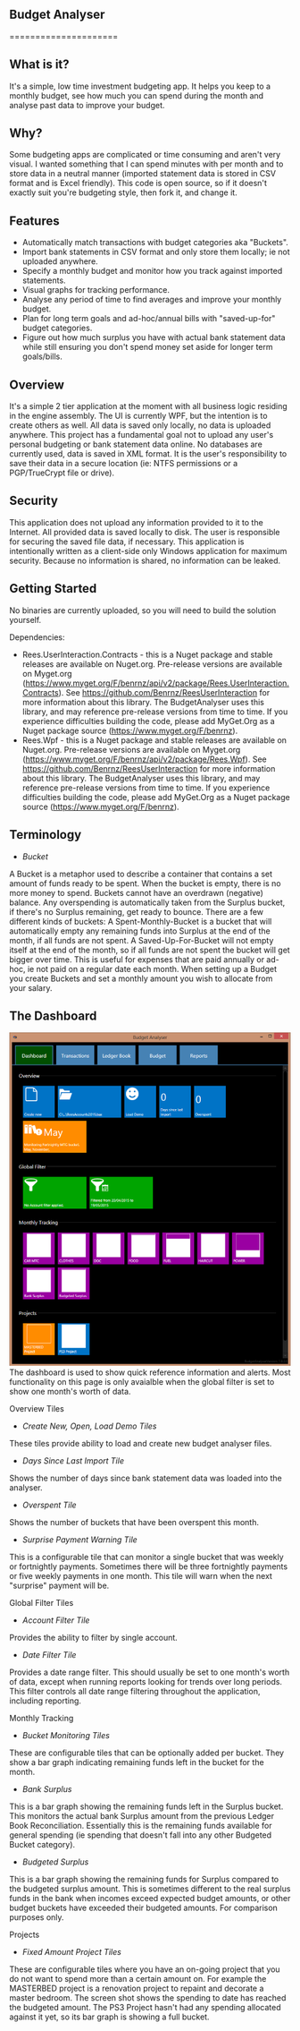 
## Budget Analyser ##
=====================


What is it?
-----------
It's a simple, low time investment budgeting app. It helps you keep to a monthly budget, see how much you can spend during the month and analyse past data to improve your budget.

Why?
----
Some budgeting apps are complicated or time consuming and aren't very visual.  I wanted something that I can spend minutes with per month and to store data in a neutral manner (imported statement data is stored in CSV format and is Excel friendly).  This code is open source, so if it doesn't exactly suit you're budgeting style, then fork it, and change it.

Features
--------
 - Automatically match transactions with budget categories aka "Buckets".
 - Import bank statements in CSV format and only store them locally; ie not uploaded anywhere.
 - Specify a monthly budget and monitor how you track against imported statements.
 - Visual graphs for tracking performance.
 - Analyse any period of time to find averages and improve your monthly budget.
 - Plan for long term goals and ad-hoc/annual bills with "saved-up-for" budget categories.
 - Figure out how much surplus you have with actual bank statement data while still ensuring you don't spend money set aside for longer term goals/bills.
  
 
Overview
--------
It's a simple 2 tier application at the moment with all business logic residing in the engine assembly. The UI is currently WPF, but the intention is to create others as well. All data is saved only locally, no data is uploaded anywhere. This project has a fundamental goal not to upload any user's personal budgeting or bank statement data online.
No databases are currently used, data is saved in XML format.  It is the user's responsibility to save their data in a secure location (ie: NTFS permissions or a PGP/TrueCrypt file or drive).

Security
--------
This application does not upload any information provided to it to the Internet.  All provided data is saved locally to disk.  The user is responsible for securing the saved file data, if necessary.  This application is intentionally written as a client-side only Windows application for maximum security. Because no information is shared, no information can be leaked.

Getting Started
---------------
No binaries are currently uploaded, so you will need to build the solution yourself.

Dependencies:
* Rees.UserInteraction.Contracts - this is a Nuget package and stable releases are available on Nuget.org. Pre-release versions are available on Myget.org (https://www.myget.org/F/benrnz/api/v2/package/Rees.UserInteraction.Contracts).  See https://github.com/Benrnz/ReesUserInteraction for more information about this library. The BudgetAnalyser uses this library, and may reference pre-release versions from time to time. If you experience difficulties building the code, please add MyGet.Org as a Nuget package source (https://www.myget.org/F/benrnz).
* Rees.Wpf - this is a Nuget package and stable releases are available on Nuget.org. Pre-release versions are available on Myget.org (https://www.myget.org/F/benrnz/api/v2/package/Rees.Wpf).  See https://github.com/Benrnz/ReesUserInteraction for more information about this library. The BudgetAnalyser uses this library, and may reference pre-release versions from time to time. If you experience difficulties building the code, please add MyGet.Org as a Nuget package source (https://www.myget.org/F/benrnz).

Terminology
-----------
* _Bucket_

A Bucket is a metaphor used to describe a container that contains a set amount of funds ready to be spent.  When the bucket is empty, there is no more money to spend.  Buckets cannot have an overdrawn (negative) balance. Any overspending is automatically taken from the Surplus bucket, if there's no Surplus remaining, get ready to bounce.
There are a few different kinds of buckets: A Spent-Monthly-Bucket is a bucket that will automatically empty any remaining funds into Surplus at the end of the month, if all funds are not spent. A Saved-Up-For-Bucket will not empty itself at the end of the month, so if all funds are not spent the bucket will get bigger over time. This is useful for expenses that are paid annually or ad-hoc, ie not paid on a regular date each month. 
When setting up a Budget you create Buckets and set a monthly amount you wish to allocate from your salary.  

The Dashboard
-------------
![Budget Monitoring Dashboard](https://github.com/Benrnz/BudgetAnalyser/blob/master/Screenshot1.png "The Budget Analyser Monitoring Dashboard")
The dashboard is used to show quick reference information and alerts.  Most functionality on this page is only avaialble when the global filter is set to show one month's worth of data.

Overview Tiles
* _Create New, Open, Load Demo Tiles_

These tiles provide ability to load and create new budget analyser files.
* _Days Since Last Import Tile_

Shows the number of days since bank statement data was loaded into the analyser.
* _Overspent Tile_

Shows the number of buckets that have been overspent this month.
* _Surprise Payment Warning Tile_

This is a configurable tile that can monitor a single bucket that was weekly or fortnightly payments. Sometimes there will be three fortnightly payments or five weekly payments in one month. This tile will warn when the next "surprise" payment will be.

Global Filter Tiles
* _Account Filter Tile_

Provides the ability to filter by single account.
* _Date Filter Tile_

Provides a date range filter.  This should usually be set to one month's worth of data, except when running reports looking for trends over long periods. This filter controls all date range filtering throughout the application, including reporting.

Monthly Tracking
* _Bucket Monitoring Tiles_

These are configurable tiles that can be optionally added per bucket.  They show a bar graph indicating remaining funds left in the bucket for the month.
* _Bank Surplus_

This is a bar graph showing the remaining funds left in the Surplus bucket. This monitors the actual bank Surplus amount from the previous Ledger Book Reconciliation. Essentially this is the remaining funds available for general spending (ie spending that doesn't fall into any other Budgeted Bucket category).
* _Budgeted Surplus_

This is a bar graph showing the remaining funds for Surplus compared to the budgeted surplus amount.  This is sometimes different to the real surplus funds in the bank when incomes exceed expected budget amounts, or other budget buckets have exceeded their budgeted amounts. For comparison purposes only.

Projects
* _Fixed Amount Project Tiles_

These are configurable tiles where you have an on-going project that you do not want to spend more than a certain amount on.  For example the MASTERBED project is a renovation project to repaint and decorate a master bedroom. The screen shot shows the spending to date has reached the budgeted amount. The PS3 Project hasn't had any spending allocated against it yet, so its bar graph is showing a full bucket.
